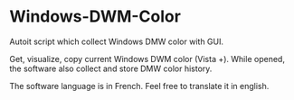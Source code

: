 # Windows-DWM-Color
Autoit script which collect Windows DMW color with GUI.

Get, visualize, copy current Windows DWM color (Vista +). While opened, the software also collect and store DMW color history.

The software language is in French. Feel free to translate it in english.
